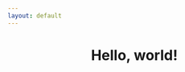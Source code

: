 ```yaml
---
layout: default
---
```

<html>
  <head>
    <title> Hello, World! </title>
  </head>
  <body>
    <header> 
      <h1> Hello, world! </h1>
    </header>
  </body>
</html>
